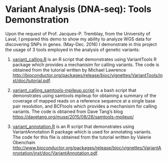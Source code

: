 # Variant Analysis (DNA-seq): Tools Demonstration

Upon the request of Prof. Jacques-P. Tremblay, from the University of Laval, I prepared this demo to show my ability to analyze WGS data for discovering SNPs in genes. (May-Dec. 2016)
I demonstrate in this project the usage of 3 tools employed in the analysis of genetic variants:  
1. [variant_calling.R](variant_calling.R) is an R script that demonstrates using VariantTools R package which provides a mechanisim for calling variants.
The code is obtained from the tutorial written by Michael Lawrence  <http://bioconductor.org/packages/release/bioc/vignettes/VariantTools/inst/doc/tutorial.pdf>.

2. [variant_calling_samtools-mpileup.script](variant_calling_samtools-mpileup.script) is a bash script that demonstrates using samtools mpileup for obtaining a summary of the coverage of mapped reads on a reference sequence at a single base pair resolution, and BCFtools  which provides a mechanisim for calling variants. 
The code is obtained from Dave Tang’s blog <https://davetang.org/muse/2015/08/26/samtools-mpileup/>

3. [variant_annotation.R](variant_annotation.R) is an R script that demonstrates using VariantAnnotation R package which is used for annotating variants.  
The code for this file is obtained from the tutorial written by Valerie Obenchain <http://www.bioconductor.org/packages/release/bioc/vignettes/VariantAnnotation/inst/doc/VariantAnnotation.pdf>.

                           
